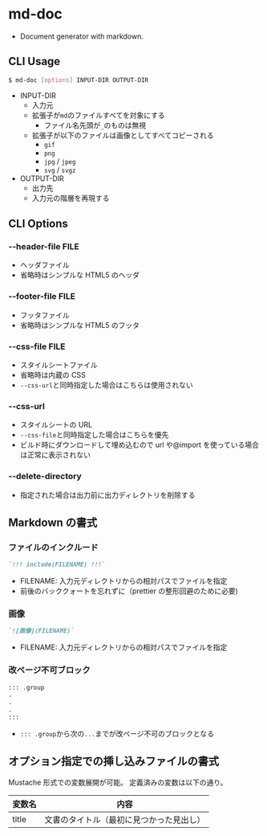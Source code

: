 # md-doc

- Document generator with markdown.

## CLI Usage

```sh
$ md-doc [options] INPUT-DIR OUTPUT-DIR
```

- INPUT-DIR
  - 入力元
  - 拡張子が`md`のファイルすべてを対象にする
    - ファイル名先頭が`_`のものは無視
  - 拡張子が以下のファイルは画像としてすべてコピーされる
    - `gif`
    - `png`
    - `jpg` / `jpeg`
    - `svg` / `svgz`
- OUTPUT-DIR
  - 出力先
  - 入力元の階層を再現する

## CLI Options

### --header-file FILE

- ヘッダファイル
- 省略時はシンプルな HTML5 のヘッダ

### --footer-file FILE

- フッタファイル
- 省略時はシンプルな HTML5 のフッタ

### --css-file FILE

- スタイルシートファイル
- 省略時は内蔵の CSS
- `--css-url`と同時指定した場合はこちらは使用されない

### --css-url

- スタイルシートの URL
- `--css-file`と同時指定した場合はこちらを優先
- ビルド時にダウンロードして埋め込むので url や@import を使っている場合は正常に表示されない

### --delete-directory

- 指定された場合は出力前に出力ディレクトリを削除する

## Markdown の書式

### ファイルのインクルード

```markdown
`!!! include(FILENAME) !!!`
```

- FILENAME: 入力元ディレクトリからの相対パスでファイルを指定
- 前後のバッククォートを忘れずに（prettier の整形回避のために必要)

### 画像

```markdown
`![画像](FILENAME)`
```

- FILENAME: 入力元ディレクトリからの相対パスでファイルを指定

### 改ページ不可ブロック

```markdown
::: .group
.
.
.
:::
```

- `::: .group`から次の`...`までが改ページ不可のブロックとなる

## オプション指定での挿し込みファイルの書式

Mustache 形式での変数展開が可能。
定義済みの変数は以下の通り。

| 変数名 | 内容                                     |
| ------ | ---------------------------------------- |
| title  | 文書のタイトル（最初に見つかった見出し） |
